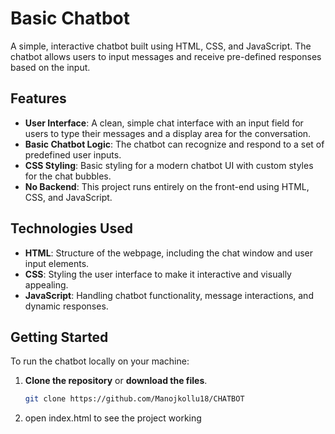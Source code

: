 # Basic Chatbot

A simple, interactive chatbot built using HTML, CSS, and JavaScript. The chatbot allows users to input messages and receive pre-defined responses based on the input.

## Features

- **User Interface**: A clean, simple chat interface with an input field for users to type their messages and a display area for the conversation.
- **Basic Chatbot Logic**: The chatbot can recognize and respond to a set of predefined user inputs.
- **CSS Styling**: Basic styling for a modern chatbot UI with custom styles for the chat bubbles.
- **No Backend**: This project runs entirely on the front-end using HTML, CSS, and JavaScript.

## Technologies Used

- **HTML**: Structure of the webpage, including the chat window and user input elements.
- **CSS**: Styling the user interface to make it interactive and visually appealing.
- **JavaScript**: Handling chatbot functionality, message interactions, and dynamic responses.

## Getting Started

To run the chatbot locally on your machine:

1. **Clone the repository** or **download the files**.
   ```bash
   git clone https://github.com/Manojkollu18/CHATBOT
2. open index.html to see the project working
   
